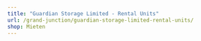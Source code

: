 ```yaml
---
title: "Guardian Storage Limited - Rental Units"
url: /grand-junction/guardian-storage-limited-rental-units/
shop: Mieten
---
```

